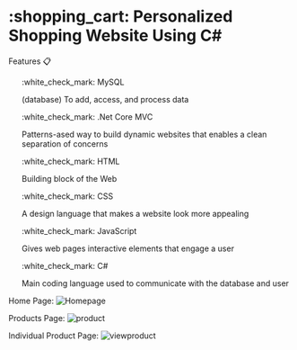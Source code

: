 <h1>:shopping_cart: Personalized Shopping Website Using C#</h1>


Features 📋 
<ul>:white_check_mark: MySQL</ul>
 <ul>(database) To add, access, and process data</ul>
<ul>:white_check_mark: .Net Core MVC</ul>
  <ul>Patterns-ased way to build dynamic websites that enables a clean separation of concerns</ul>
<ul>:white_check_mark: HTML</ul>
  <ul>Building block of the Web</ul>
<ul>:white_check_mark: CSS</ul>
  <ul>A design language that makes a website look more appealing</ul>
<ul>:white_check_mark: JavaScript</ul>
    <ul>Gives web pages interactive elements that engage a user</ul>
<ul>:white_check_mark: C#</ul>
  <ul>Main coding language used to communicate with the database and user</ul>
  
  Home Page:
![Homepage](https://user-images.githubusercontent.com/74017545/187297590-590a84a2-72d2-4009-9346-289fde4ec340.PNG)

Products Page:
![product](https://user-images.githubusercontent.com/74017545/187298266-f8b8aa6a-4748-4871-9600-1394dfe0543e.PNG)


Individual Product Page:
![viewproduct](https://user-images.githubusercontent.com/74017545/187298267-f965d4c7-daea-45b5-9663-1cb7e194e08e.PNG)



